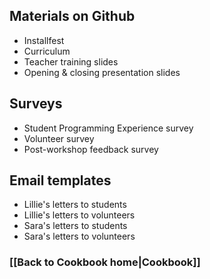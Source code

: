## Materials on Github
* Installfest
* Curriculum
* Teacher training slides
* Opening & closing presentation slides

## Surveys
* Student Programming Experience survey
* Volunteer survey
* Post-workshop feedback survey

## Email templates
* Lillie's letters to students
* Lillie's letters to volunteers
* Sara's letters to students
* Sara's letters to volunteers

### [[Back to Cookbook home|Cookbook]]